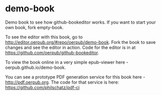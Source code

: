 demo-book
=========

Demo book to see how github-bookeditor works. If you want to start your own book, fork empty-book.

To see the editor with this book, go to http://editor.oerpub.org/#repo/oerpub/demo-book.
Fork the book to save changes and see the editor in action. Code for the editor is in at https://github.com/oerpub/github-bookeditor.

To view the book online in a very simple epub-viewer here - oerpub.github.io/demo-book. 

You can see a prototype PDF generation service for this book here - http://pdf.oerpub.org. The code for that service is here: https://github.com/philschatz/pdf-ci


